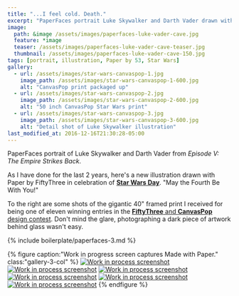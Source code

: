 ```yaml
---
title: "...I feel cold. Death."
excerpt: "PaperFaces portrait Luke Skywalker and Darth Vader drawn with Paper by 53 on an iPad."
image: 
  path: &image /assets/images/paperfaces-luke-vader-cave.jpg 
  feature: *image
  teaser: /assets/images/paperfaces-luke-vader-cave-teaser.jpg
  thumbnail: /assets/images/paperfaces-luke-vader-cave-150.jpg
tags: [portrait, illustration, Paper by 53, Star Wars]
gallery:
  - url: /assets/images/star-wars-canvaspop-1.jpg
    image_path: /assets/images/star-wars-canvaspop-1-600.jpg
    alt: "CanvasPop print packaged up"
  - url: /assets/images/star-wars-canvaspop-2.jpg
    image_path: /assets/images/star-wars-canvaspop-2-600.jpg
    alt: "50 inch CanvasPop Star Wars print"
  - url: /assets/images/star-wars-canvaspop-3.jpg
    image_path: /assets/images/star-wars-canvaspop-3-600.jpg
    alt: "Detail shot of Luke Skywalker illustration"
last_modified_at: 2016-12-16T21:30:28-05:00
---
```


PaperFaces portrait of Luke Skywalker and Darth Vader from *Episode V: The Empire Strikes Back*.

As I have done for the last 2 years, here's a new illustration drawn with Paper by FiftyThree in celebration of [**Star Wars Day**](http://www.starwars.com/may-the-4th). "May the Fourth Be With You!"

To the right are some shots of the gigantic 40\" framed print I received for being one of eleven winning entries in the [**FiftyThree** and **CanvasPop** design contest](http://blog.fiftythree.com/canvaspop-design-contest-winners). Don't mind the glare, photographing a dark piece of artwork behind glass wasn't easy.

{% include boilerplate/paperfaces-3.md %}

{% figure caption:"Work in progress screen captures Made with Paper." class:"gallery-3-col" %}
[![Work in process screenshot](/assets/images/paperfaces-luke-vader-cave-process-1-600.jpg)](/assets/images/paperfaces-luke-vader-cave-process-1-lg.jpg) [![Work in process screenshot](/assets/images/paperfaces-luke-vader-cave-process-3-600.jpg)](/assets/images/paperfaces-luke-vader-cave-process-3-lg.jpg) [![Work in process screenshot](/assets/images/paperfaces-luke-vader-cave-process-4-600.jpg)](/assets/images/paperfaces-luke-vader-cave-process-4-lg.jpg) [![Work in process screenshot](/assets/images/paperfaces-luke-vader-cave-process-5-600.jpg)](/assets/images/paperfaces-luke-vader-cave-process-5-lg.jpg) [![Work in process screenshot](/assets/images/paperfaces-luke-vader-cave-process-6-600.jpg)](/assets/images/paperfaces-luke-vader-cave-process-6-lg.jpg) [![Work in process screenshot](/assets/images/paperfaces-luke-vader-cave-process-7-600.jpg)](/assets/images/paperfaces-luke-vader-cave-process-7-lg.jpg)
{% endfigure %}


